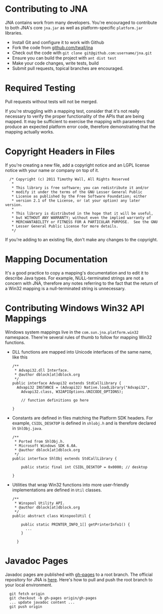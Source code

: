Contributing to JNA
===================

JNA contains work from many developers. You're encouraged to contribute to both JNA's core `jna.jar` as well as platform-specific `platform.jar` libraries.

- Install Git and configure it to work with Github
- Fork the code from [github.com/twall/jna](https://github.com/twall/jna)
- Check out the code with `git clone git@github.com:username/jna.git`
- Ensure you can build the project with `ant dist test`
- Make your code changes, write tests, build
- Submit pull requests, topical branches are encouraged.

Required Testing
================

Pull requests without tests will not be merged.

If you're struggling with a mapping test, consider that it's not really necessary to verify the proper functionality of the APIs that are being mapped. It may be sufficient to exercise the mapping with parameters that produce an expected platform error code, therefore demonstrating that the mapping actually works.

Copyright Headers in Files
==========================

If you're creating a new file, add a copyright notice and an LGPL license notice with your name or company on top of it.

      /* Copyright (c) 2011 Timothy Wall, All Rights Reserved
       * 
       * This library is free software; you can redistribute it and/or
       * modify it under the terms of the GNU Lesser General Public
       * License as published by the Free Software Foundation; either
       * version 2.1 of the License, or (at your option) any later version.
       * 
       * This library is distributed in the hope that it will be useful,
       * but WITHOUT ANY WARRANTY; without even the implied warranty of
       * MERCHANTABILITY or FITNESS FOR A PARTICULAR PURPOSE.  See the GNU
       * Lesser General Public License for more details.  
       */

If you're adding to an existing file, don't make any changes to the copyright.

Mapping Documentation
=====================

It's a good practice to copy a mapping's documentation and to edit it to describe Java types. For example, NULL-terminated strings are not a concern with JNA, therefore any notes referring to the fact that the return of a Win32 mapping is a null-terminated string is unnecessary.

Contributing Windows Win32 API Mappings
=======================================

Windows system mappings live in the `com.sun.jna.platform.win32` namespace. There're several rules of thumb to follow for mapping Win32 functions.

* DLL functions are mapped into Unicode interfaces of the same name, like this

      /**
       * Advapi32.dll Interface.
       * @author dblock[at]dblock.org
       */
      public interface Advapi32 extends StdCallLibrary {
        Advapi32 INSTANCE = (Advapi32) Native.loadLibrary("Advapi32", 
          Advapi32.class, W32APIOptions.UNICODE_OPTIONS);

          // function definitions go here

      }

* Constants are defined in files matching the Platform SDK headers. For example, `CSIDL_DESKTOP` is defined in `shlobj.h` and is therefore declared in `ShlObj.java`.

      /**
       * Ported from ShlObj.h.
       * Microsoft Windows SDK 6.0A.
       * @author dblock[at]dblock.org
       */
      public interface ShlObj extends StdCallLibrary {
	
	      public static final int CSIDL_DESKTOP = 0x0000; // desktop

      }

* Utilities that wrap Win32 functions into more user-friendly implementations are defined in `Util` classes.

      /**
       * Winspool Utility API.
       * @author dblock[at]dblock.org
       */
      public abstract class WinspoolUtil {
	
	      public static PRINTER_INFO_1[] getPrinterInfo1() {
	        ...
	      }
	
	    }

Javadoc Pages
=============

Javadoc pages are published with [gh-pages](http://pages.github.com/) to a root branch. The official repository for JNA is [here](http://twall.github.com/jna). Here's how to pull and push the root branch to your local environment.

      git fetch origin
      git checkout -b gh-pages origin/gh-pages
      ... update javadoc content ...
      git push origin



